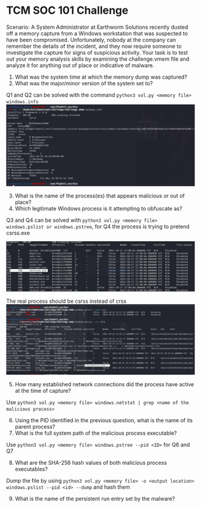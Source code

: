 # TCM SOC 101 Challenge 

Scenario: A System Administrator at Earthworm Solutions recently dusted off a memory capture from a Windows workstation that was suspected to have been compromised.
Unfortunately, nobody at the company can remember the details of the incident, and they now require someone to investigate the capture for signs of suspicious activity.
Your task is to test out your memory analysis skills by examining the challenge.vmem file and analyze it for anything out of place or indicative of malware.


1. What was the system time at which the memory dump was captured?
2. What was the major/minor version of the system set to?

Q1 and Q2 can be solved with the command `python3 vol.py <memory file> windows.info`
![tcm02.jpg](images/tcm02.jpg)

3. What is the name of the process(es) that appears malicious or out of place?
4. Which legitimate Windows process is it attempting to obfuscate as?

Q3 and Q4 can be solved with `python3 vol.py <memory file> windows.pslist or windows.pstree`, for Q4 the process is trying to pretend csrss.exe 

![tcm01.jpg](images/tcm01.jpg)

The real process should be csrss instead of crss
![tcm03.jpg](images/tcm03.jpg)

5. How many established network connections did the process have active at the time of capture?

Use `python3 vol.py <memory file> windows.netstat | grep <name of the malicious process>`

6. Using the PID identified in the previous question, what is the name of its parent process?
7. What is the full system path of the malicious process executable?

Use `python3 vol.py <memory file> windows.pstree --pid <ID>` for Q6 and Q7

8. What are the SHA-256 hash values of both malicious process executables?

Dump the file by using `python3 vol.py <memory file> -o <output location> windows.pslist --pid <id> --dump` and hash them

9. What is the name of the persistent run entry set by the malware?
